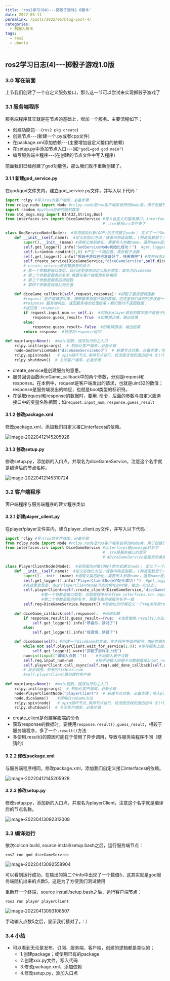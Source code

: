 ```yaml
---
title: 'ros2学习(04)---掷骰子游戏1.0版本'
date: 2022-05-11
permalink: /posts/2022/05/blog-post-4/
categories:
  - 机器人技术
tags:
  - ros2
  - ubuntu
---
```

## ros2学习日志(4)---掷骰子游戏1.0版

### 3.0 写在前面

上节我们创建了一个自定义服务接口，那么这一节可以尝试来实现掷骰子游戏了

### 3.1 服务端程序

服务端程序其实就是在节点的基础上，增加一个服务。主要流程如下：

- 创建功能包---(`ros2 pkg create`)
- 创建节点---(新建一个.py或者cpp文件)
- 在package.xml添加依赖---(主要增加自定义接口的依赖)
- 在setup.py中添加节点入口---(如`"god1=god.god:main"`)
- 编写服务端主程序---(在创建的节点文件中写入程序)

前面我们已经创建了god功能包，那么我们就不重新创建了。

#### 3.1.1 新建god_service.py

在god/god文件夹内，建立god_service.py文件，并写入以下代码：

```python
import rclpy #导入ros的客户端库，必备步骤
from rclpy.node import Node #rclpy.node是ros客户端库自带的Node类，用于创建节点
import random #python自带的随机数库
from std_msgs.msg import UInt32,String,Bool
from interfaces.srv import DiceGameService #导入自定义的服务接口，interfaces是package的名称
                                           # .srv是指srv文件夹下

class GodServiceNode(Node):  #采用面向对象(OOP)的方式建立node； 定义了一个GodServiceNode的类，继承rclpy.node中的Node；
    def __init__(self,name):  #定义初始化方法；或者叫构造函数。。(构造函数是个人的理解，源自C++)
        super().__init__(name) #调用父类初始化，需要传入参数name，通常name是实例化的Node的名称，即节点名字；比如本例子中节点名字是 God
        self.get_logger().info("GodServiceNode初始化成功！")  #get_logger().info是rclpy.node中的方法；
        self.i=random.randint(1,6) #产生一个随机数，表示骰子点数
        self.get_logger().info("掷骰子游戏已经准备好了，快来猜吧") #发布日志消息，表明骰子点数已经准备好
        self.create_service(DiceGameService,"diceGameService",self.diceGame_callback)
        # create_service是创建服务的命令
        # 第一个参数是接口类型，我们这里使用自定义服务类型，取名为diceGame
        # 第二个参数是服务的名字,需要与客户端使用名称相同
        # 第三个参数是服务回调函数
        # 第四个参数是消息队列长度

    def diceGame_callback(self,request,response): #掷骰子服务回调函数
        #request 客户端请求对象，携带着来自客户端的数据。这这里我们收到的应该是一个uint32的数据
        #response 服务端响应，返回服务端的处理结果；我们暂时不返回数据；
        #返回值：response
        if request.input_num == self.i:  #判断从player收到的数字是不是骰子的点数
            response.guess_result= True  #如果猜正确，输出结果
        else:
            response.guess_result= False  #如果猜错误，输出结果
        return response  #记得将response返回
        
def main(args=None):  #main函数，程序执行的主入口
    rclpy.init(args=args)  # 初始化客户端库，必备步骤
    node=GodServiceNode("diceGameServiceGod")  # 新建节点对象，必备步骤；传入God，将GodNode实例化
    rclpy.spin(node)   # spin循环节点,保持节点运行，检测是否收到退出指令（Ctrl+C），必备步骤
    rclpy.shutdown()  # 关闭客户端库，必备步骤
```

- create_service是创建服务的意思。
- 服务回调函数diceGame_callback中的两个参数，分别是request和response。在本例中，request是客户端发出的请求，也就是uint32的数值；response是服务端发出的响应，也就是bool类型的标识符。
- 在读取request和response的数据时，要用`.`命令，后面的参数与自定义服务接口中的变量名称相同；如`requset.input_num`, `response.guess_result`

#### 3.1.2 修改package.xml

修改package.xml，添加我们自定义接口interfaces的依赖。

![image-20220412145205928](https://s2.loli.net/2022/04/12/4excXsdrt8P3qGS.png)

#### 3.1.3 修改setup.py

修改setup.py，添加新的入口点，并取名为diceGameService，注意这个名字就是编译后的节点名称。

![image-20220412145310724](https://s2.loli.net/2022/04/12/8sYxFeBJ5mTLg7P.png)

### 3.2 客户端程序

客户端程序与服务端程序的建立程序类似

#### 3.2.1 新建player_cilent.py

在player/player文件夹内，建立player_client.py文件，并写入以下代码：

```python
import rclpy #导入ros的客户端库，必备步骤
from rclpy.node import Node #rclpy.node是ros客户端库自带的Node类，用于创建节点
from interfaces.srv import DiceGameService #interfaces是package的名字
                                           # .srv是服务接口的意思
                                           # #DiceGameService是服务的类型

class PlayerClientNode(Node):  #采用面向对象(OOP)的方式建立node； 定义了一个PlayerClientNode的类，继承rclpy.node中的Node；
    def __init__(self,name):  #定义初始化方法；或者叫构造函数。。(构造函数是个人的理解，源自C++)
        super().__init__(name) #调用父类初始化，需要传入参数name，通常name是实例化的Node的名称，即节点名字；
        self.get_logger().info("PlayerClientNode初始化成功！")  #get_logger().info是rclpy.node中的方法；
        #在这里意思是，当这个layerClientNode节点实例化的时候，输出一句日志；
        self.playerClient=self.create_client(DiceGameService,"diceGameService") #create_client创建客户端
                #第一个参数是接口类型，也就是程序开头from interfaces.srv import DiceGameService
            	#第二个参数是服务的名字，需要与服务端服务名字一致
        self.req=DiceGameService.Request() #初始化的时候定义一个req来存放request数据，使用Request()方法
    
    def diceGame_callback(self,response):  #回调函数
        if response.result().guess_result==True:  #注意使用.result()方法来获取response的响应，然后用.guess_result获取数据
            self.get_logger().info("恭喜你，猜对了")
        else:
            self.get_logger().info("很遗憾，猜错了")

    def diceGame(self): #创建一个diceGame的方法，在主程序中调用即可，OOP的思想。
        while not self.playerClient.wait_for_service(1.0): #等待服务上线，如果不在线则等待1.0s
            self.get_logger().warn("掷骰子游戏未上线")        
        num=int(input("请输入点数："))    #手动输入骰子点数
        self.req.input_num=num          #将手动输入的骰子点数赋值给input_num，也就是咱们自定义服务接口中的request；注意用法
        self.playerClient.call_async(self.req).add_done_callback(self.diceGame_callback)
        # 异步调用，参考的fishros.com
        #self.playerClient是创建的客户端
        
def main(args=None):  #main函数，程序执行的主入口
    rclpy.init(args=args)  # 初始化客户端库，必备步骤
    node=PlayerClientNode("playerClient")  # 新建节点对象，必备步骤；传入playerClient，将playerClientNode实例化
    node.diceGame()    #调用diceGame方法
    rclpy.spin(node)   # spin循环节点,保持节点运行，检测是否收到退出指令（Ctrl+C），必备步骤
    rclpy.shutdown()  # 关闭客户端库，必备步骤
```

- create_client是创建客服端的命令
- 获取response的数据时，要使用`response.result().guess_result`，相较于服务端程序，多了一个`.result()`方法
- 多使用.result()的原因可能在于使用了异步调用，导致与服务端程序不同（瞎猜的）

#### 3.2.2 修改package.xml

与服务端程序相同，修改package.xml，添加我们自定义接口interfaces的依赖。

![image-20220412145205928](https://s2.loli.net/2022/04/12/4excXsdrt8P3qGS.png)

#### 3.2.3 修改setup.py

修改setup.py，添加新的入口点，并取名为playerClient，注意这个名字就是编译后的节点名称。

![image-20220413092312008](https://s2.loli.net/2022/04/13/T9a2EZ8vp7XeduU.png)

### 3.3 编译运行

依次colcon build, source install/setup.bash之后，运行服务端节点：

```
ros2 run god diceGameService
```

![image-20220413092558904](https://s2.loli.net/2022/04/13/eJ7pAuioPxEL2Dt.png)

可以看到运行成功，在输出的第二个info中出现了一个数值5，这其实就是god服务端随机出来的点数5，这是为了方便我们测试使用

重新开一个终端，source install/setup.bash之后，运行客户端节点：

```
ros2 run player playerClient
```

![image-20220413093106507](https://s2.loli.net/2022/04/13/pqGFVT48d1KZ6nB.png)

手动输入点数5之后，显示我们猜对了。：）

### 3.4 小结 

- 可以看到无论是发布、订阅、服务端、客户端，创建的逻辑都是类似的；
  - 1.创建package；或使用已有的package
  - 2.创建xxx.py文件，写入代码
  - 3.修改package.xml，添加依赖
  - 4.修改setup.py，添加入口点
